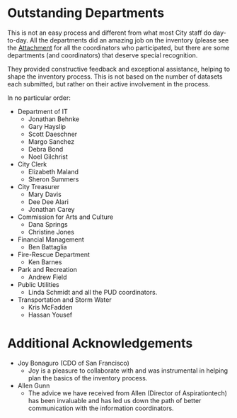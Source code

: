 # Outstanding Departments
This is not an easy process and different from what most City staff do day-to-day.  All the departments did an amazing job on the inventory (please see the [Attachment](../attachments/info_coordinators.html) for all the coordinators who participated, but there are some departments (and coordinators) that deserve special recognition.  

They provided constructive feedback and exceptional assistance, helping to shape the inventory process.  This is not based on the number of datasets each submitted, but rather on their active involvement in the process.

In no particular order: 

* Department of IT
    - Jonathan Behnke
    - Gary Hayslip
    - Scott Daeschner
    - Margo Sanchez
    - Debra Bond
    - Noel Gilchrist
* City Clerk
    - Elizabeth Maland
    - Sheron Summers
* City Treasurer
    - Mary Davis
    - Dee Dee Alari
    - Jonathan Carey
* Commission for Arts and Culture
    - Dana Springs
    - Christine Jones
* Financial Management
    - Ben Battaglia
* Fire-Rescue Department
    - Ken Barnes
* Park and Recreation
    - Andrew Field 
* Public Utilities
    - Linda Schmidt and all the PUD coordinators.
* Transportation and Storm Water
    - Kris McFadden
    - Hassan Yousef

# Additional Acknowledgements
* Joy Bonaguro (CDO of San Francisco)
    - Joy is a pleasure to collaborate with and was instrumental in helping plan the basics of the inventory process.
* Allen Gunn 
    - The advice we have received from Allen (Director of Aspirationtech) has been invaluable and has led us down the path of better communication with the information coordinators.


